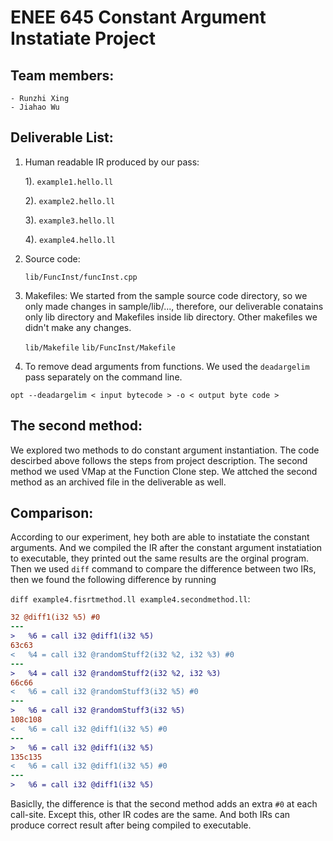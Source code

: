 # ENEE 645 Constant Argument Instatiate Project

## Team members:
    
    - Runzhi Xing
    - Jiahao Wu

## Deliverable List:

1. Human readable IR produced by our pass:
    
    1). `example1.hello.ll`

    2). `example2.hello.ll`

    3). `example3.hello.ll`

    4). `example4.hello.ll`

2. Source code:
    
    `lib/FuncInst/funcInst.cpp`

3. Makefiles: We started from the sample source code directory, so we only made changes in sample/lib/..., therefore, our deliverable conatains only lib directory and Makefiles inside lib directory. Other makefiles we didn't make any changes.
    
    `lib/Makefile`
    `lib/FuncInst/Makefile`

4. To remove dead arguments from functions. We used the `deadargelim` pass separately on the command line.

```shell
opt --deadargelim < input bytecode > -o < output byte code >
```

## The second method:

We explored two methods to do constant argument instantiation. The code descirbed above follows the steps from project description. The second method we used VMap at the Function Clone step. We attched the second method as an archived file in the deliverable as well.

## Comparison:

According to our experiment, hey both are able to instatiate the constant arguments. And we compiled the IR after the constant argument instatiation to executable, they printed out the same results are the orginal program. Then we used `diff` command to compare the difference between two IRs, then we found the following difference by running 

`diff example4.fisrtmethod.ll example4.secondmethod.ll`:

```diff
32 @diff1(i32 %5) #0
---
>   %6 = call i32 @diff1(i32 %5)
63c63
<   %4 = call i32 @randomStuff2(i32 %2, i32 %3) #0
---
>   %4 = call i32 @randomStuff2(i32 %2, i32 %3)
66c66
<   %6 = call i32 @randomStuff3(i32 %5) #0
---
>   %6 = call i32 @randomStuff3(i32 %5)
108c108
<   %6 = call i32 @diff1(i32 %5) #0
---
>   %6 = call i32 @diff1(i32 %5)
135c135
<   %6 = call i32 @diff1(i32 %5) #0
---
>   %6 = call i32 @diff1(i32 %5)
```

Basiclly, the difference is that the second method adds an extra `#0` at each call-site. Except this, other IR codes are the same. And both IRs can produce correct result after being compiled to executable.
